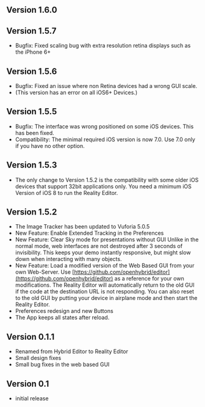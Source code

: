 ## Version 1.6.0


## Version 1.5.7
* Bugfix: Fixed scaling bug with extra resolution retina displays such as the iPhone 6+

## Version 1.5.6
* Bugfix: Fixed an issue where non Retina devices had a wrong GUI scale.
* (This version has an error on all iOS6+ Devices.)

## Version 1.5.5 
* Bugfix: The interface was wrong positioned on some iOS devices. This has been fixed.
* Compatibility: The minimal required iOS version is now 7.0. Use 7.0 only if you have no other option. 


## Version 1.5.3 
* The only change to Version 1.5.2 is the compatibility with some older iOS devices that support 32bit applications only. You need a minimum iOS Version of iOS 8 to run the Reality Editor.


## Version 1.5.2 
* The Image Tracker has been updated to Vuforia 5.0.5
* New Feature: Enable Extended Tracking in the Preferences
* New Feature: Clear Sky mode for presentations without GUI
Unlike in the normal mode, web interfaces are not destroyed after 3 seconds of invisibility.
This keeps your demo instantly responsive, but might slow down when interacting with many objects.
* New Feature: Load a modified version of the Web Based GUI from your own Web-Server. Use [https://github.com/openhybrid/editor](https://github.com/openhybrid/editor) as a reference for your own modifications. The Reality Editor will automatically return to the old GUI if the code at the destination URL is not responding. You can also reset to the old GUI by putting your device in airplane mode and then start the Reality Editor.
* Preferences redesign and new Buttons
* The App keeps all states after reload.


## Version 0.1.1
* Renamed from Hybrid Editor to Reality Editor
* Small design fixes
* Small bug fixes in the web based GUI

## Version 0.1
* initial release